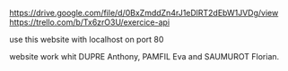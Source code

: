 ﻿https://drive.google.com/file/d/0BxZmddZn4rJ1eDlRT2dEbW1JVDg/view
https://trello.com/b/Tx6zrO3U/exercice-api

use this website with localhost on port 80

website work whit DUPRE Anthony, PAMFIL Eva and SAUMUROT Florian.
